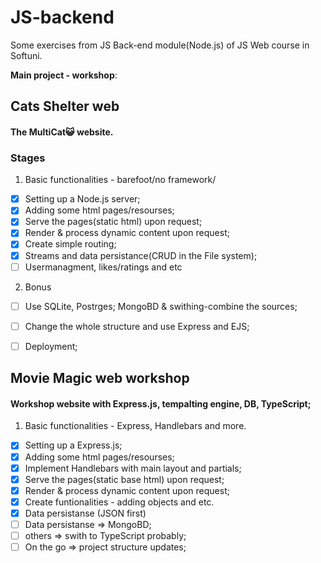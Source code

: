 # JS-backend 
Some exercises from JS Back-end module(Node.js) of JS Web course in Softuni.

**Main project - workshop**: 

## Cats Shelter web
#### The MultiCat😺 website.

### Stages
1. Basic functionalities - barefoot/no framework/
- [x] Setting up a Node.js server;
- [x] Adding some html pages/resourses;
- [x] Serve the pages(static html) upon request;
- [x] Render & process dynamic content upon request;
- [x] Create simple routing;
- [x] Streams and data persistance(CRUD in the File system);
- [ ] Usermanagment, likes/ratings and etc

2. Bonus
- [ ] Use SQLite, Postrges; MongoBD & swithing-combine the sources;
- [ ] Change the whole structure and use Express and EJS;
- [ ] Deployment;




## Movie Magic web workshop
#### Workshop website with Express.js, tempalting engine, DB, TypeScript;

1. Basic functionalities - Express, Handlebars and more.
- [x] Setting up a Express.js;
- [x] Adding some html pages/resourses;
- [x] Implement Handlebars with main layout and partials; 
- [x] Serve the pages(static base html) upon request;
- [x] Render & process dynamic content upon request;
- [x] Create funtionalities - adding objects and etc.
- [x] Data persistanse (JSON first)
- [ ] Data persistanse => MongoBD;
- [ ] others => swith to TypeScript probably;
- [ ] On the go => project structure updates;